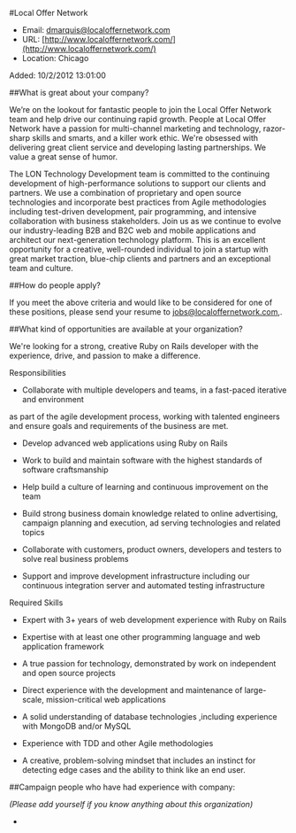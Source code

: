 
#Local Offer Network

* Email: [dmarquis@localoffernetwork.com](mailto:dmarquis@localoffernetwork.com)
* URL: [http://www.localoffernetwork.com/](http://www.localoffernetwork.com/)
* Location: Chicago

Added: 10/2/2012 13:01:00

##What is great about your company?

We’re on the lookout for fantastic people to join the Local Offer Network team and help drive our continuing rapid growth.  People at Local Offer Network have a passion for multi-channel marketing and technology, razor-sharp skills and smarts, and a killer work ethic. We're obsessed with delivering great client service and developing lasting partnerships. We value a great sense of humor. 

The LON Technology Development team is committed to the continuing development of high-performance solutions to support our clients and partners. We use a combination of proprietary and open source technologies and incorporate best practices from Agile methodologies including test-driven development, pair programming, and intensive collaboration with business stakeholders. Join us as we continue to evolve our industry-leading B2B and B2C web and mobile applications and architect our next-generation technology platform. This is an excellent opportunity for a creative, well-rounded individual to join a startup with great market traction, blue-chip clients and partners and an exceptional team and culture.



##How do people apply?

If you meet the above criteria and would like to be considered for one of these positions, please send your resume to jobs@localoffernetwork.com,.

##What kind of opportunities are available at your organization?

We're looking for a strong, creative Ruby on Rails developer with the experience, drive, and passion to make a difference. 

Responsibilities

 * Collaborate with multiple developers and teams, in a fast-paced iterative and environment 

as part of the agile development process, working with talented engineers and ensure goals and requirements of the business are met.

 * Develop advanced web applications using Ruby on Rails

 * Work to build and maintain software with the highest standards of software craftsmanship

 * Help build a culture of learning and continuous improvement on the team

 * Build strong business domain knowledge related to online advertising, campaign planning and execution, ad serving technologies and related topics

 * Collaborate with customers, product owners, developers and testers to solve real business problems

 * Support and improve development infrastructure including our continuous integration server and automated testing infrastructure

Required Skills

 * Expert with 3+ years of web development experience with Ruby on Rails

 * Expertise with at least one other programming language and web application framework

 * A true passion for technology, demonstrated by work on independent and open source projects

 * Direct experience with the development and maintenance of large-scale, mission-critical web applications

 * A solid understanding of database technologies ,including experience with MongoDB and/or MySQL

 * Experience with TDD and other Agile methodologies 

 * A creative, problem-solving mindset that includes an instinct for detecting edge cases and the ability to think like an end user.



##Campaign people who have had experience with company:

*(Please add yourself if you know anything about this organization)*

* 


    